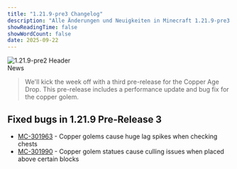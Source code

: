 ```yaml
---
title: "1.21.9-pre3 Changelog"
description: "Alle Änderungen und Neuigkeiten in Minecraft 1.21.9-pre3."
showReadingTime: false
showWordCount: false
date: 2025-09-22
---
```


<div class="mc-header">
  <img src="https://www.minecraft.net/content/dam/minecraftnet/games/minecraft/screenshots/1.21.9-pre3%201170x500.jpg" alt="1.21.9-pre2 Header" />
  <div class="mc-news-label">News</div>
</div>

<div class="mc-article">

> We'll kick the week off with a third pre-release for the Copper Age Drop. This pre-release includes a performance update and bug fix for the copper golem.

## Fixed bugs in 1.21.9 Pre-Release 3

  * [MC-301963](https://bugs.mojang.com/browse/MC-301963) \- Copper golems cause huge lag spikes when checking chests
  * [MC-301990](https://bugs.mojang.com/browse/MC-301990) \- Copper golem statues cause culling issues when placed above certain blocks
